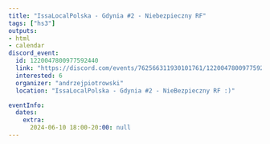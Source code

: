 ```yaml
---
title: "IssaLocalPolska - Gdynia #2 - Niebezpieczny RF"
tags: ["hs3"]
outputs:
- html
- calendar
discord_event:
  id: 1220047800977592440
  link: "https://discord.com/events/762566311930101761/1220047800977592440"
  interested: 6
  organizer: "andrzejpiotrowski"
  location: "IssaLocalPolska - Gdynia #2 - NieBezpieczny RF :)"

eventInfo:
  dates:
    extra:
      2024-06-10 18:00-20:00: null
---
```


